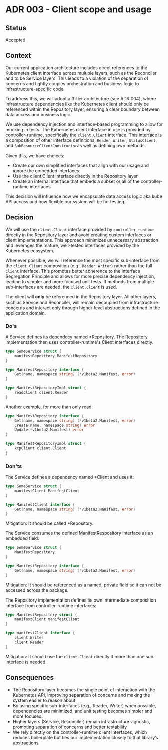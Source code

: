 # ADR 003 - Client scope and usage

## Status

Accepted

## Context

Our current application architecture includes direct references to the Kubernetes client interface across multiple layers, such as the Reconciler and to be Service layers. This leads to a violation of the separation of concerns and tightly couples orchestration and business logic to infrastructure-specific code.

To address this, we will adopt a 3-tier architecture (see ADR 004), where infrastructure dependencies like the Kubernetes client should only be referenced within the Repository layer, ensuring a clear boundary between data access and business logic.

We use dependency injection and interface-based programming to allow for mocking in tests. The Kubernetes client interface in use is provided by [controller-runtime](https://github.com/kubernetes-sigs/controller-runtime/blob/6ad5c1dd4418489606d19dfb87bf38905b440561/pkg/client/interfaces.go#L164), specifically the `client.Client` interface. This interface is a composition of other interface definitions, `Reader`, `Writer`, `StatusClient`, and `SubResourceClientConstructor`as well as defining own methods.

Given this, we have choices:
- Create our own simplified interfaces that align with our usage and ignore the embedded interfaces
- Use the client.Client interface directly in the Repository layer
- Create an internal interface that embeds a subset or all of the controller-runtime interfaces

This decision will influence how we encapsulate data access logic aka kube API access and how flexible our system will be for testing.

## Decision

We will use the `client.Client` interface provided by `controller-runtime` directly in the Repository layer and avoid creating custom interfaces or client implementations. This approach minimizes unnecessary abstraction and leverages the mature, well-tested interfaces provided by the Kubernetes ecosystem.

Whenever possible, we will reference the most specific sub-interface from the `client.Client` composition (e.g., `Reader`, `Writer`) rather than the full `Client` interface. This promotes better adherence to the Interface Segregation Principle and allows for more precise dependency injection, leading to simpler and more focused unit tests. If methods from multiple sub-interfaces are needed, the `client.Client` is used.

The client will **only** be referenced in the Repository layer. All other layers, such as Service and Reconciler, will remain decoupled from infrastructure concerns and interact only through higher-level abstractions defined in the application domain.

### Do's

A Service defines its dependecy named *Repository. The Repository implementation then uses controller-runtime's Client interfaces directly.
```go 
type SomeService struct {
	manifestRepository ManifestRepository
}

type ManifestRepository interface {
	Get(name, namespace string) (*v1beta2.Manifest, error)
}
```
```go
type ManifestRepositoryImpl struct {
	readClient client.Reader
}
```
Another example, for more than only read:
```go
type ManifestRepository interface {
    Get(name, namespace string) (*v1beta2.Manifest, error)
    Create(name, namespace string) error
    Update(*v1beta2.Manifest) error
}
```
```go
type ManifestRepositoryImpl struct {
	kcpClient client.Client
}
```

### Don'ts

The Service defines a dependency named *Client and uses it:
```go
type SomeService struct {
	manifestClient ManifestClient
}

type ManifestClient interface {
	Get(name, namespace string) (*v1beta2.Manifest, error)
}
```
Mitigation: It should be called *Repository.


The Service consumes the defined ManifestRespository interface as an embedded field:
```go
type SomeService struct {
	ManifestRepository
}

type ManifestRepository interface {
	Get(name, namespace string) (*v1beta2.Manifest, error)
}
```

Mitigation: It should be referenced as a named, private field so it can not be accessed across the package.


The Repository implementation defines its own intermediate composition interface from controller-runtime interfaces:
```go
type ManifestRepository struct {
	manifestClient manifestClient
}

type manifestClient interface {
	client.Writer
	client.Reader
}
```

Mitigation: It should use the `client.Client` directly if more than one sub interface is needed.

## Consequences

- The Repository layer becomes the single point of interaction with the Kubernetes API, improving separation of concerns and making the system easier to reason about
- By using specific sub-interfaces (e.g., Reader, Writer) when possible, dependencies are minimized, and unit testing becomes simpler and more focused.
- Higher layers (Service, Reconciler) remain infrastructure-agnostic, promoting separation of concerns and better testability
- We rely directly on the controller-runtime client interfaces, which reduces boilerplate but ties our implementation closely to that library’s abstractions
